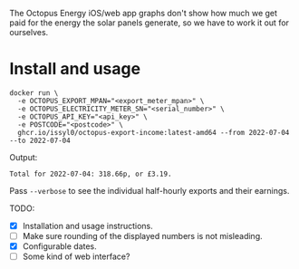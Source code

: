 The Octopus Energy iOS/web app graphs don't show how much we get paid for the energy the solar panels generate, so we have to work it out for ourselves.

# Install and usage

```shell
docker run \
  -e OCTOPUS_EXPORT_MPAN="<export_meter_mpan>" \
  -e OCTOPUS_ELECTRICITY_METER_SN="<serial_number>" \
  -e OCTOPUS_API_KEY="<api_key>" \
  -e POSTCODE="<postcode>" \
  ghcr.io/issyl0/octopus-export-income:latest-amd64 --from 2022-07-04 --to 2022-07-04
```

Output:

```shell
Total for 2022-07-04: 318.66p, or £3.19.
```

Pass `--verbose` to see the individual half-hourly exports and their earnings.

TODO:

- [x] Installation and usage instructions.
- [ ] Make sure rounding of the displayed numbers is not misleading.
- [x] Configurable dates.
- [ ] Some kind of web interface?
